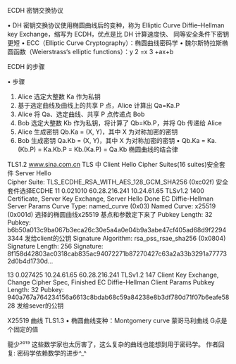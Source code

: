 ECDH 密钥交换协议

• DH 密钥交换协议使用椭圆曲线后的变种，称为 Elliptic Curve Diffie–Hellman key Exchange，缩写为 ECDH，优点是比 DH 计算速度快、
   同等安全条件下密钥更短
• ECC（Elliptic Curve Cryptography）：椭圆曲线密码学
• 魏尔斯特拉斯椭圆函数（Weierstrass‘s elliptic functions）：y 2 =x 3 +ax+b



ECDH 的步骤

• 步骤
  1. Alice 选定大整数 Ka 作为私钥
  2. 基于选定曲线及曲线上的共享 P 点，Alice 计算出 Qa=Ka.P
  3. Alice 将 Qa、选定曲线、共享 P 点传递点 Bob
  4. Bob 选定大整数 Kb 作为私钥，将计算了 Qb=Kb.P，并将 Qb 传递给 Alice
  5. Alice 生成密钥 Qb.Ka = (X, Y)，其中 X 为对称加密的密钥
  6. Bob 生成密钥 Qa.Kb = (X, Y)，其中 X 为对称加密的密钥
• Qb.Ka = Ka.(Kb.P) = Ka.Kb.P = Kb.(Ka.P) = Qa.Kb    椭圆曲线的结合律
     

TLS1.2  www.sina.com.cn
  TLS 中  Client Hello  Cipher Suites(16 suites)安全套件
  Server Hello  
      Cipher Suite: TLS_ECDHE_RSA_WITH_AES_128_GCM_SHA256 (0xc02f)   安全套件选择ECDHE
  11	0.021010	60.28.216.241	10.24.61.65	TLSv1.2	1400		Certificate, Server Key Exchange, Server Hello Done
      EC Diffie-Hellman Server Params
      Curve Type: named_curve (0x03)
      Named Curve: x25519 (0x001d)     选择的椭圆曲线x25519  基点和参数定下来了
      Pubkey Length: 32
      Pubkey: b6b50a013c9ba067b3eca26c30e5a4a0e04b9a3abe47cf405ad68d9f22943344   发给client的公钥
      Signature Algorithm: rsa_pss_rsae_sha256 (0x0804)
      Signature Length: 256
      Signature: 8f158d42803ac0318cab835ac94072271b87270427c63a2a33b3291a777732d0b4d1730d…

13	0.027425	10.24.61.65	60.28.216.241	TLSv1.2	147		Client Key Exchange, Change Cipher Spec, Finished
      EC Diffie-Hellman Client Params
      Pubkey Length: 32
      Pubkey: 940a767a764234156a6613c8bdab68c59a84238e8b3df780d71f07b6eafe5828  发给sever的公钥




X25519 曲线   TLS1.3
 • 椭圆曲线变种：Montgomery curve 蒙哥马利曲线
  G点是个固定的值





龍少²⁰¹⁹
这些数学家也太厉害了，这么复杂的曲线也能想到用于密码学。
作者回复: 密码学依赖数学的进步^_^